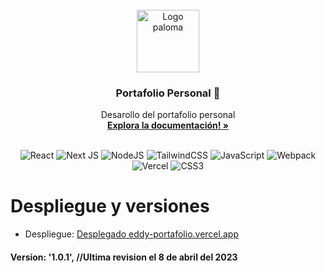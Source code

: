 <!-- PROJECT LOGO -->
<br />
<div align="center">
  <a href="https://github.com/othneildrew/Best-README-Template">
    <img src="https://eddy-portafolio.vercel.app/_next/image?url=%2Fimages%2FGifPalomaPNG.gif&w=128&q=75" alt="Logo paloma" width="100" height="100">
  </a>

  <h3 align="center">Portafolio Personal 🐢</h3>

  <p align="center">
    Desarollo del portafolio personal
    <br />
    <a href="https://github.com/eddysantiagoo/Portafolio-Eddy"><strong>Explora la documentación! »</strong></a>
    <br />
    <br />
  </p>
</div>

<div align="center">

![React](https://img.shields.io/badge/react-%2320232a.svg?style=for-the-badge&logo=react&logoColor=%2361DAFB)
![Next JS](https://img.shields.io/badge/Next-black?style=for-the-badge&logo=next.js&logoColor=white)
![NodeJS](https://img.shields.io/badge/node.js-6DA55F?style=for-the-badge&logo=node.js&logoColor=white)
![TailwindCSS](https://img.shields.io/badge/tailwindcss-%2338B2AC.svg?style=for-the-badge&logo=tailwind-css&logoColor=white)
![JavaScript](https://img.shields.io/badge/javascript-%23323330.svg?style=for-the-badge&logo=javascript&logoColor=%23F7DF1E)
![Webpack](https://img.shields.io/badge/webpack-%238DD6F9.svg?style=for-the-badge&logo=webpack&logoColor=black)
![Vercel](https://img.shields.io/badge/vercel-%23000000.svg?style=for-the-badge&logo=vercel&logoColor=white)
![CSS3](https://img.shields.io/badge/css3-%231572B6.svg?style=for-the-badge&logo=css3&logoColor=white)

</div>

# Despliegue y versiones<br/>

* Despliegue: [Desplegado eddy-portafolio.vercel.app](https://eddy-portafolio.vercel.app)
#### Version: '1.0.1', //Ultima revision el 8 de abril del 2023
